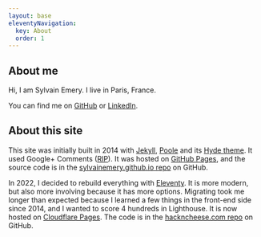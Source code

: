 ```yaml
---
layout: base
eleventyNavigation:
  key: About
  order: 1
---
```


## About me

<div itemscope itemtype="https://schema.org/Person" class="h-card">

Hi, I am <span itemprop="name" class="p-name"><span itemprop="givenName" class="p-given-name">Sylvain</span> <span itemprop="familyName" class="p-family-name">Emery</span></span>. I live in <span itemprop="address" itemscope itemType="https://schema.org/PostalAddress" class="p-adr h-adr"><span itemprop="addressLocality" class="p-locality">Paris</span>, <span itemprop="addressCountry" class="p-country-name">France</span></span>.

You can find me on <a rel="me" href="https://github.com/sylvainemery/">GitHub</a> or <a rel="me" href="https://www.linkedin.com/in/sylvainemery/">LinkedIn</a>.

</div>

## About this site

This site was initially built in 2014 with [Jekyll](https://jekyllrb.com/), [Poole](https://getpoole.com/) and its [Hyde theme](https://hyde.getpoole.com/). It used Google+ Comments ([RIP](https://blog.google/technology/safety-security/expediting-changes-google-plus/)). It was hosted on [GitHub Pages](https://pages.github.com/), and the source code is in the [sylvainemery.github.io repo](https://github.com/sylvainemery/sylvainemery.github.io) on GitHub.

In 2022, I decided to rebuild everything with [Eleventy](https://www.11ty.dev/). It is more modern, but also more involving because it has more options. Migrating took me longer than expected because I learned a few things in the front-end side since 2014, and I wanted to score 4 hundreds in Lighthouse.
It is now hosted on [Cloudflare Pages](https://pages.cloudflare.com/). The code is in the [hackncheese.com repo](https://github.com/sylvainemery/hackncheese.com) on GitHub.
